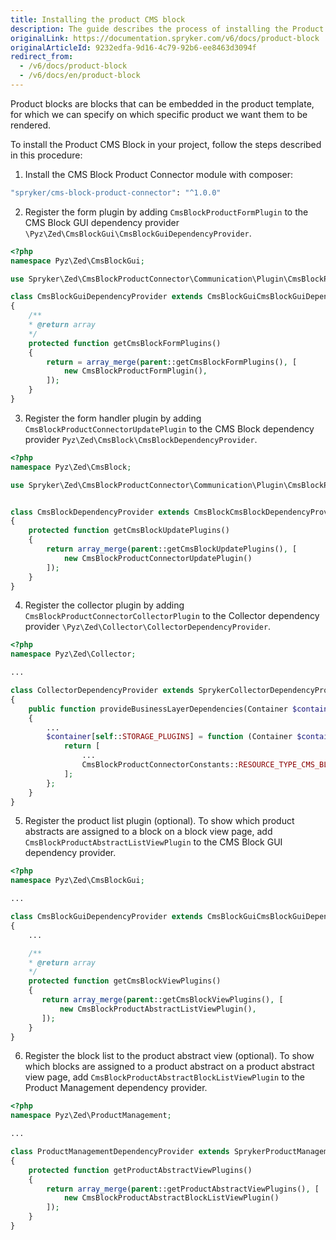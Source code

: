 ```yaml
---
title: Installing the product CMS block
description: The guide describes the process of installing the Product CMS Block into your project.
originalLink: https://documentation.spryker.com/v6/docs/product-block
originalArticleId: 9232edfa-9d16-4c79-92b6-ee8463d3094f
redirect_from:
  - /v6/docs/product-block
  - /v6/docs/en/product-block
---
```


Product blocks are blocks that can be embedded in the product template, for which we can specify on which specific product we want them to be rendered.

To install the Product CMS Block in your project, follow the steps described in this procedure:

1. Install the CMS Block Product Connector module with composer: 

```bash
"spryker/cms-block-product-connector": "^1.0.0"
```

2. Register the form plugin by adding `CmsBlockProductFormPlugin` to the CMS Block GUI dependency provider `\Pyz\Zed\CmsBlockGui\CmsBlockGuiDependencyProvider`.

```php
<?php
namespace Pyz\Zed\CmsBlockGui;

use Spryker\Zed\CmsBlockProductConnector\Communication\Plugin\CmsBlockProductFormPlugin;

class CmsBlockGuiDependencyProvider extends CmsBlockGuiCmsBlockGuiDependencyProvider
{
    /**
    * @return array
    */
    protected function getCmsBlockFormPlugins()
    {
        return = array_merge(parent::getCmsBlockFormPlugins(), [
            new CmsBlockProductFormPlugin(),
        ]);
    }
}
```

3. Register the form handler plugin by adding  `CmsBlockProductConnectorUpdatePlugin` to the CMS Block dependency provider `Pyz\Zed\CmsBlock\CmsBlockDependencyProvider`.

```php
<?php
namespace Pyz\Zed\CmsBlock;

use Spryker\Zed\CmsBlockProductConnector\Communication\Plugin\CmsBlockProductConnectorUpdatePlugin;


class CmsBlockDependencyProvider extends CmsBlockCmsBlockDependencyProvider
{
    protected function getCmsBlockUpdatePlugins()
    {
        return array_merge(parent::getCmsBlockUpdatePlugins(), [
            new CmsBlockProductConnectorUpdatePlugin()
        ]);
    }
}
```

4. Register the collector plugin by adding  `CmsBlockProductConnectorCollectorPlugin` to the Collector dependency provider `\Pyz\Zed\Collector\CollectorDependencyProvider`.

```php
<?php
namespace Pyz\Zed\Collector;

...

class CollectorDependencyProvider extends SprykerCollectorDependencyProvider
{
    public function provideBusinessLayerDependencies(Container $container)
    {
        ...
        $container[self::STORAGE_PLUGINS] = function (Container $container) {
            return [
                ...
                CmsBlockProductConnectorConstants::RESOURCE_TYPE_CMS_BLOCK_PRODUCT_CONNECTOR => new CmsBlockProductConnectorCollectorPlugin(),
            ];
        };
    }
}
```

5. Register the product list plugin (optional).
To show which product abstracts are assigned to a block on a block view page, add `CmsBlockProductAbstractListViewPlugin` to the CMS Block GUI dependency provider.

```php
<?php
namespace Pyz\Zed\CmsBlockGui;

...

class CmsBlockGuiDependencyProvider extends CmsBlockGuiCmsBlockGuiDependencyProvider
{
    ...

    /**
    * @return array
    */
    protected function getCmsBlockViewPlugins()
    {
       return array_merge(parent::getCmsBlockViewPlugins(), [
           new CmsBlockProductAbstractListViewPlugin(),
       ]);
    }
}
```

6. Register the block list to the product abstract view (optional).
To show which blocks are assigned to a product abstract on a product abstract view page, add `CmsBlockProductAbstractBlockListViewPlugin` to the Product Management dependency provider.

```php
<?php
namespace Pyz\Zed\ProductManagement;

...

class ProductManagementDependencyProvider extends SprykerProductManagementDependencyProvider
{
    protected function getProductAbstractViewPlugins()
    {
        return array_merge(parent::getProductAbstractViewPlugins(), [
            new CmsBlockProductAbstractBlockListViewPlugin()
        ]);
    }
}
```

<!--
### Usage for Demoshop

Adding a template for a new block is done in the same way as for static blocks, see [CMS Block](/docs/scos/user/features/{{page.version}}/cms-feature-overview/cms-blocks-overview.html).

Create a new Twig template under the `src/Pyz/Yves/CmsBlock/Theme/default/template/` folder. Call it `productSale.twig` and it will contain the following structure:

```php
<!-- CMS_BLOCK_PLACEHOLDER : "saleMessage" -->
<!-- CMS_BLOCK_PLACEHOLDER : "saleInterval" -->
<!-- <blockquote>
    {% raw %}{{{% endraw %} spyCmsBlockPlaceholder('saleMessage') | raw {% raw %}}}{% endraw %}
    <footer>
        {% raw %}{{{% endraw %} spyCmsBlockPlaceholder('saleInterval') | raw {% raw %}}}{% endraw %}
    </footer>
</blockquote>
```

#### To configure the block:

1. In Zed, go to the CMS section and navigate to the blocks section.
2. Click **Create CMS Block**, to create a new block.
3. From the template drop-down, select the new added template and name the new block.
4. Set a product or a list of products in the `ProductField` field. While typing, the product search will offer suggestions from the product list.
5. Set the block active if you need to use it straight away.
6. After clicking **Save**, similar to static blocks and pages, you'll be asked to provide the glossary keys for the placeholders that are included in the Twig template. For this part, follow the steps described for creating a static page here.
7. Embed the block in the product page by adding the following code to a product page template (e.g "detail.twig" in Spryker Demoshop):

```php
{% raw %}{%{% endraw %} if product is defined {% raw %}%}{% endraw %}
    {% raw %}{{{% endraw %} spyCmsBlock({product: product.id}) {% raw %}}}{% endraw %}
{% raw %}{%{% endraw %} endif {% raw %}%}{% endraw %}
```

8. To see the page in Yves, the client data storage (Redis) must be up-to-date. This is handled through `cronjobs`.
9. To manually execute this step,  run the collectors to update the frontend data storage:

```bash
vendor/bin/console collector:storage:export
```

**Results:**
After running the collectors, you should be able to see the block only on the page to which you configured it to be shown.
-->
